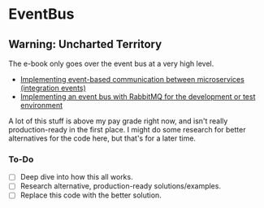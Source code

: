# EventBus

## Warning: Uncharted Territory

The e-book only goes over the event bus at a very high level. 

- [Implementing event-based communication between microservices (integration events)
](https://learn.microsoft.com/en-us/dotnet/architecture/microservices/multi-container-microservice-net-applications/integration-event-based-microservice-communications)
- [Implementing an event bus with RabbitMQ for the development or test environment](https://learn.microsoft.com/en-us/dotnet/architecture/microservices/multi-container-microservice-net-applications/rabbitmq-event-bus-development-test-environment)

A lot of this stuff is above my pay grade right now, and isn't really production-ready in the first place. I might do some research for better alternatives for the code here, but that's for a later time.

### To-Do

- [ ] Deep dive into how this all works.
- [ ] Research alternative, production-ready solutions/examples.
- [ ] Replace this code with the better solution.
